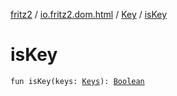 [fritz2](../../index.md) / [io.fritz2.dom.html](../index.md) / [Key](index.md) / [isKey](./is-key.md)

# isKey

`fun isKey(keys: `[`Keys`](../-keys/index.md)`): `[`Boolean`](https://kotlinlang.org/api/latest/jvm/stdlib/kotlin/-boolean/index.html)
